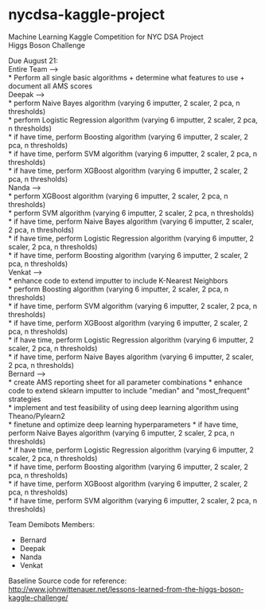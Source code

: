 # nycdsa-kaggle-project
Machine Learning Kaggle Competition for NYC DSA Project<br>
Higgs Boson Challenge

Due August 21:<br>
  Entire Team --><br> 
    * Perform all single basic algorithms + determine what features to use + document all AMS scores<br>
  Deepak --><br>
    * perform Naive Bayes algorithm (varying 6 imputter, 2 scaler, 2 pca, n thresholds)<br>
    * perform Logistic Regression algorithm (varying 6 imputter, 2 scaler, 2 pca, n thresholds)<br>
    * if have time, perform Boosting algorithm (varying 6 imputter, 2 scaler, 2 pca, n thresholds)<br>
    * if have time, perform SVM algorithm (varying 6 imputter, 2 scaler, 2 pca, n thresholds)<br>
    * if have time, perform XGBoost algorithm (varying 6 imputter, 2 scaler, 2 pca, n thresholds)<br>
  Nanda --><br>
    * perform XGBoost algorithm (varying 6 imputter, 2 scaler, 2 pca, n thresholds)<br>
    * perform SVM algorithm (varying 6 imputter, 2 scaler, 2 pca, n thresholds)<br>
    * if have time, perform Naive Bayes algorithm (varying 6 imputter, 2 scaler, 2 pca, n thresholds)<br>
    * if have time, perform Logistic Regression algorithm (varying 6 imputter, 2 scaler, 2 pca, n thresholds)<br>
    * if have time, perform Boosting algorithm (varying 6 imputter, 2 scaler, 2 pca, n thresholds)<br>
  Venkat --><br>
    * enhance code to extend imputter to include K-Nearest Neighbors<br>
    * perform Boosting algorithm (varying 6 imputter, 2 scaler, 2 pca, n thresholds)<br>
    * if have time, perform SVM algorithm (varying 6 imputter, 2 scaler, 2 pca, n thresholds)<br>
    * if have time, perform XGBoost algorithm (varying 6 imputter, 2 scaler, 2 pca, n thresholds)<br>
    * if have time, perform Logistic Regression algorithm (varying 6 imputter, 2 scaler, 2 pca, n thresholds)<br>
    * if have time, perform Naive Bayes algorithm (varying 6 imputter, 2 scaler, 2 pca, n thresholds)<br>
  Bernard --><br>
    * create AMS reporting sheet for all parameter combinations
    * enhance code to extend sklearn imputter to include "median" and "most_frequent" strategies<br>
    * implement and test feasibility of using deep learning algorithm using Theano/Pylearn2<br>
    * finetune and optimize deep learning hyperparameters
    * if have time, perform Naive Bayes algorithm (varying 6 imputter, 2 scaler, 2 pca, n thresholds)<br>
    * if have time, perform Logistic Regression algorithm (varying 6 imputter, 2 scaler, 2 pca, n thresholds)<br>
    * if have time, perform Boosting algorithm (varying 6 imputter, 2 scaler, 2 pca, n thresholds)<br>
    * if have time, perform XGBoost algorithm (varying 6 imputter, 2 scaler, 2 pca, n thresholds)<br>
    * if have time, perform SVM algorithm (varying 6 imputter, 2 scaler, 2 pca, n thresholds)<br>

Team Demibots Members:
<ul>
  <li>Bernard</li>
  <li>Deepak</li>
  <li>Nanda</li>
  <li>Venkat</li>
</ul>
  
Baseline Source code for reference:<br>
http://www.johnwittenauer.net/lessons-learned-from-the-higgs-boson-kaggle-challenge/
